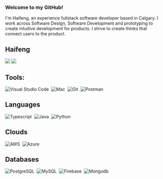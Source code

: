 ### Welcome to my GitHub!

I'm Haifeng, an experience fullstack software developer based in Calgary. I work across Software Design, Software Development and prototyping to create intuitive development for products. I strive to create thinks that connect users to the product.


## Haifeng

<p align = "center">
  
[<img src ="https://img.shields.io/badge/Personal website-%23.svg?&style=for-the-badge&logo=www&logoColor=white%22&color=red">](https://haifzhan.ca)
[<img src="https://img.shields.io/badge/linkedin-%2312100E.svg?&style=for-the-badge&logo=linkedin&logoColor=white&color=blue" />](https://www.linkedin.com/in/haifzhan/)

</p>


## Tools:

![Visual Studio Code](https://img.shields.io/badge/VSCode-0078d7.svg?style=for-the-badge&logo=visual-studio-code&logoColor=white)&nbsp;
![Mac](https://img.shields.io/badge/MacOS-FCC624?style=for-the-badge&logo=apple&logoColor=white)&nbsp;
![Git](https://img.shields.io/badge/GIT-E44C30?style=for-the-badge&logo=git&logoColor=white)&nbsp;
![Postman](https://img.shields.io/badge/Postman-232F3E.svg?style=for-the-badge&logo=visual-studio-code&logoColor=white)&nbsp;

## Languages

![Typescript](https://img.shields.io/badge/Typescript-3776AB?style=for-the-badge&logo=typescript&logoColor=white)&nbsp;
![Java](https://img.shields.io/badge/Java-ED8B00?style=for-the-badge&logo=java&logoColor=white)&nbsp;
![Python](https://img.shields.io/badge/Python-3776AB?style=for-the-badge&logo=python&logoColor=white)&nbsp;

## Clouds

![AWS](https://img.shields.io/badge/AWS-FCC624?style=for-the-badge&logo=amazon&logoColor=white)&nbsp;
![Azure](https://img.shields.io/badge/Azure-3776AB?style=for-the-badge&logo=microsoft&logoColor=white)&nbsp;

## Databases
![PostgreSQL](https://img.shields.io/badge/PostgreSQL-316192?style=for-the-badge&logo=postgresql&logoColor=white)&nbsp;
![MySQL](https://img.shields.io/badge/MySQL-00000F?style=for-the-badge&logo=mysql&logoColor=white)&nbsp;
![Firebase](https://img.shields.io/badge/Firebase-FCC624?style=for-the-badge&logo=firebase&logoColor=white)&nbsp;
![Mongodb](https://img.shields.io/badge/Mongodb-2a9d8f?style=for-the-badge&logo=mongodb&logoColor=white)&nbsp;

